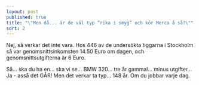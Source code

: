 ```yaml
---
layout: post
published: true
title: "\"Men då... är de väl typ ”rika i smyg” och kör Merca å så?\""
sort: 2
---
```






Nej, så verkar det inte vara. Hos 446 av de undersökta tiggarna i Stockholm så var genomsnittsinkomsten 14.50 Euro om dagen, och genomsnittsutgifterna är 6 Euro.

Så... ska du ha en... ska vi se... BMW 320... tre år gammal... minus utgifter... Ja - asså det GÅR! Men det verkar ta typ... 148 år. Om du jobbar varje dag.
